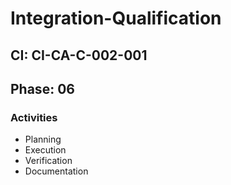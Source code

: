 # Integration-Qualification

## CI: CI-CA-C-002-001
## Phase: 06

### Activities
- Planning
- Execution
- Verification
- Documentation
